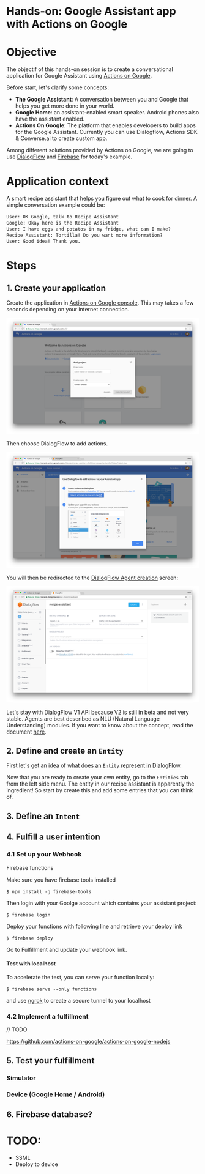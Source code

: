 Hands-on: Google Assistant app with Actions on Google
=====================================================

# Objective

The objectif of this hands-on session is to create a conversational application 
for Google Assistant using [Actions on Google](https://developers.google.com/actions/).

Before start, let's clarify some concepts:

- **The Google Assistant**: A conversation between you and Google that helps you get more done in your world.
- **Google Home**: an assistant-enabled smart speaker. Android phones also have the assistant enabled.
- **Actions On Google**: The platform that enables developers to build apps for the Google Assistant. Currently you can use Dialogflow, Actions SDK & Converse.ai to create custom app.

Among different solutions provided by Actions on Google, we are going to use 
[DialogFlow](https://console.dialogflow.com/api-client/) and [Firebase](https://console.firebase.google.com/)
for today's example.

# Application context

A smart recipe assistant that helps you figure out what to cook for dinner. A 
simple conversation example could be:

```
User: OK Google, talk to Recipe Assistant
Google: Okay here is the Recipe Assistant
User: I have eggs and potatos in my fridge, what can I make?
Recipe Assistant: Tortilla! Do you want more information?
User: Good idea! Thank you.
```

# Steps

## 1. Create your application

Create the application in [Actions on Google console](https://console.actions.google.com/). 
This may takes a few seconds depending on your internet connection.

![step-1-1](screenshots/step-1-1.png)

Then choose DialogFlow to add actions. 

![step-1-2](screenshots/step-1-2.png)

You will then be redirected to the [DialogFlow Agent creation](https://console.dialogflow.com/api-client/#/newAgent) 
screen:

![step-1-3](screenshots/step-1-3.png)

Let's stay with DialogFlow V1 API because V2 is still in beta and not very stable.
Agents are best described as NLU (Natural Language Understanding) modules. If you
want to know about the concept, read the document [here](https://dialogflow.com/docs/agents).

## 2. Define and create an `Entity`

First let's get an idea of [what does an `Entity` represent in DialogFlow](https://dialogflow.com/docs/entities).

Now that you are ready to create your own entity, go to the `Entities` tab from 
the left side menu. The entity in our recipe assistant is apparently the ingredient! 
So start by create this and add some entries that you can think of.

## 3. Define an `Intent`

## 4. Fulfill a user intention

### 4.1 Set up your Webhook

Firebase functions

Make sure you have firebase tools installed 

```
$ npm install -g firebase-tools
```

Then login with your Goolge account which contains your assistant project:
```
$ firebase login
```

Deploy your functions with following line and retrieve your deploy link
```
$ firebase deploy
```

Go to Fulfillment and update your webhook link.

#### Test with localhost

To accelerate the test, you can serve your function locally:
```
$ firebase serve --only functions
```
and use [ngrok](https://ngrok.com/) to create a secure tunnel to your localhost

### 4.2 Implement a fulfillment

// TODO

https://github.com/actions-on-google/actions-on-google-nodejs

## 5. Test your fulfillment 

### Simulator

### Device (Google Home / Android)

## 6. Firebase database?


# TODO:
- SSML
- Deploy to device

